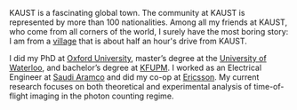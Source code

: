 
KAUST is a fascinating global town. The community at KAUST is represented by more than 100 nationalities. Among all my friends at KAUST, who come from all corners of the world, I surely have the most boring story: I am from a [village](https://www.google.com.sa/maps/search/maps/@22.4458387,39.5221629,4845m/data=!3m1!1e3) that is about half an hour's drive from KAUST.


I did my PhD at [Oxford University](http://www.ox.ac.uk), master’s degree at the [University of Waterloo](https://uwaterloo.ca), and bachelor’s degree at [KFUPM](http://www.kfupm.edu.sa/default.aspx). I worked as an Electrical Engineer at [Saudi Aramco](http://www.saudiaramco.com/en/home.html) and did my co-op at [Ericsson](https://www.ericsson.com). My current research focuses on both theoretical and experimental analysis of time-of-flight imaging in the photon counting regime.
